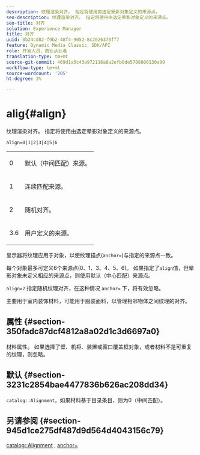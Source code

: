 ```yaml
---
description: 纹理渲染对齐。 指定将使用由选定晕影对象定义的来源点。
seo-description: 纹理渲染对齐。 指定将使用由选定晕影对象定义的来源点。
seo-title: 对齐
solution: Experience Manager
title: 对齐
uuid: 0b24cd82-f9b2-48f4-9052-8c2026370ff7
feature: Dynamic Media Classic，SDK/API
role: 开发人员，商业从业者
translation-type: tm+mt
source-git-commit: 469d1a5c43a972116a8a2efb0de5708800130a99
workflow-type: tm+mt
source-wordcount: '205'
ht-degree: 3%

---
```



# alig{#align}

纹理渲染对齐。 指定将使用由选定晕影对象定义的来源点。

`align=0|1|2|3|4|5|6`

<table id="simpletable_D15233999E35488EB2F933BD72798E2F"> 
 <tr class="strow"> 
  <td class="stentry"> <p>0 </p></td> 
  <td class="stentry"> <p>默认（中间匹配）来源。 </p></td> 
 </tr> 
 <tr class="strow"> 
  <td class="stentry"> <p>1 </p></td> 
  <td class="stentry"> <p>连续匹配来源。 </p></td> 
 </tr> 
 <tr class="strow"> 
  <td class="stentry"> <p>2 </p></td> 
  <td class="stentry"> <p>随机对齐。 </p></td> 
 </tr> 
 <tr class="strow"> 
  <td class="stentry"> <p>3.6 </p></td> 
  <td class="stentry"> <p>用户定义的来源。 </p></td> 
 </tr> 
</table>

呈示器将纹理应用于对象，以使纹理锚点(`anchor=`)与指定的来源点一致。

每个对象最多可定义6个来源点(0、1、3、4、5、6)。 如果指定了`align`值，但晕影对象未定义相应的来源点，则使用默认（中心匹配）来源点。

`align=2` 指定随机纹理对齐，在这种情况 `anchor=` 下，将有效忽略。

主要用于室内装饰材料，可能用于服装面料，以管理相邻物体之间纹理的对齐。

## 属性 {#section-350fadc87dcf4812a8a02d1c3d6697a0}

材料属性。 如果选择了壁、机柜、装置或窗口覆盖框对象，或者材料不是可重复的纹理，则忽略。

## 默认 {#section-3231c2854bae4477836b626ac208dd34}

`catalog::Alignment`，如果材料基于目录条目，则为0（中间匹配）。

## 另请参阅 {#section-945d1ce275df487d9d564d4043156c79}

[catalog::Alignment](../../../../../ir-api/material-cat/image-rendering-api-ref/c-ir-material-catalog/c-ir-material-data-reference/r-ir-alignment.md#reference-e52152e8dc244d0aa13b40c615d0f399) ,  [anchor=](../../../../../ir-api/http-protocol/image-rendering-api-ref/c-ir-http-protocol-ref/c-ir-http-protocol-command-reference/r-ir-http-anchor.md#reference-d53923d785c9442997dc7f2199524c26)
